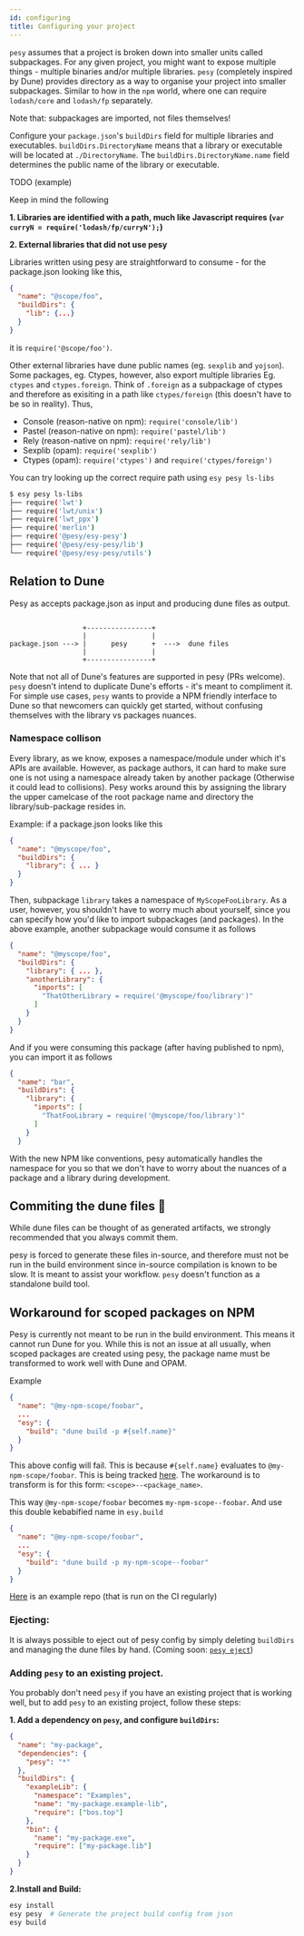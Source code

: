 ```yaml
---
id: configuring
title: Configuring your project
---
```


`pesy` assumes that a project is broken down into smaller units called
subpackages. For any given project, you might want to expose multiple
things - multiple binaries and/or multiple libraries. `pesy`
(completely inspired by Dune) provides directory as a way to organise
your project into smaller subpackages. Similar to how in the `npm`
world, where one can require `lodash/core` and `lodash/fp`
separately. 

Note that: subpackages are imported, not files themselves!


Configure your `package.json`'s `buildDirs` field for multiple libraries and
executables.
`buildDirs.DirectoryName` means that a library or executable will be located at
`./DirectoryName`. The `buildDirs.DirectoryName.name` field determines the
public name of the library or executable.

TODO (example)

Keep in mind the following

**1. Libraries are identified with a path, much like Javascript
requires (`var curryN = require('lodash/fp/curryN');`)**


**2. External libraries that did not use pesy**

Libraries written using pesy are straightforward to consume - for the package.json looking
like this,


```json
{
  "name": "@scope/foo",
  "buildDirs": {
    "lib": {...}  
  }
}
```

it is `require('@scope/foo')`. 

Other external libraries have dune public names (eg. `sexplib` and
`yojson`). Some packages, eg. Ctypes, however, also export multiple libraries
Eg. `ctypes` and `ctypes.foreign`. Think of `.foreign` as a subpackage of ctypes and 
therefore as exisiting in a path like `ctypes/foreign` (this doesn't
have to be so in reality). Thus,

* Console (reason-native on npm): `require('console/lib')`
* Pastel (reason-native on npm): `require('pastel/lib')`
* Rely (reason-native on npm): `require('rely/lib')`
* Sexplib (opam): `require('sexplib')`
* Ctypes (opam): `require('ctypes')` and `require('ctypes/foreign')`

You can try looking up the correct require path using `esy pesy ls-libs`

```bash
$ esy pesy ls-libs
├── require('lwt')                    
├── require('lwt/unix')                           
├── require('lwt_ppx')                         
├── require('merlin')                          
├── require('@pesy/esy-pesy')                  
├── require('@pesy/esy-pesy/lib')              
└── require('@pesy/esy-pesy/utils')   
```


## Relation to Dune

Pesy as accepts package.json as input and producing dune files as output.

```

                  +----------------+
                  |                |
package.json ---> |      pesy      +  --->  dune files
                  |                |
                  +----------------+

```

Note that not all of Dune's features are supported in pesy (PRs
welcome). `pesy` doesn't intend to duplicate Dune's efforts - it's
meant to compliment it. For simple use cases, `pesy` wants to provide
a NPM friendly interface to Dune so that newcomers can quickly get
started, without confusing themselves with the library vs packages
nuances.

### Namespace collison

Every library, as we know, exposes a namespace/module under which it's APIs are
available. However, as package authors, it can hard to make sure one
is not using a namespace already taken by another package (Otherwise
it could lead to collisions). Pesy works around this by assigning the library
the upper camelcase of the root package name and directory the
library/sub-package resides in. 

Example: if a package.json looks like this 

```json
{
  "name": "@myscope/foo",
  "buildDirs": {
    "library": { ... }
  }
}
```

Then, subpackage `library` takes a namespace of
`MyScopeFooLibrary`. As a user, however, you shouldn't have to worry
much about yourself, since you can specify how you'd like to import
subpackages (and packages). In the above example, another subpackage
would consume it as follows

```json
{
  "name": "@myscope/foo",
  "buildDirs": {
    "library": { ... },
    "anotherLibrary": {
      "imports": [
        "ThatOtherLibrary = require('@myscope/foo/library')"
      ]
    }
  }
}
```

And if you were consuming this package (after having published to
npm), you can import it as follows

```json
{
  "name": "bar",
  "buildDirs": {
    "library": {
      "imports": [
        "ThatFooLibrary = require('@myscope/foo/library')"
      ]
    }
  }
```

With the new NPM like conventions, pesy automatically handles the
namespace for you so that we don't have to worry about the nuances of
a package and a library during development. 


## Commiting the dune files 🐫

While dune files can be thought of as generated artifacts,
we strongly recommended that you always commit them.

pesy is forced to generate these files in-source, and therefore must not
be run in the build environment since in-source compilation is known to be
slow. It is meant to assist your workflow. `pesy` doesn't function as a standalone
build tool.


## Workaround for scoped packages on NPM

Pesy is currently not meant to be run in the build environment. This means it cannot run Dune for you. While this is not an issue at all usually, when scoped packages are created using pesy, the package name must be transformed to work well with Dune and OPAM.

Example

```json
{
  "name": "@my-npm-scope/foobar",
  ...
  "esy": {
    "build": "dune build -p #{self.name}"
  }
}
```

This above config will fail. This is because `#{self.name}` evaluates to `@my-npm-scope/foobar`. This is being tracked [here](https://github.com/esy/pesy/issues/31). The workaround is to transform is for this form: `<scope>--<package_name>`.

This way `@my-npm-scope/foobar` becomes `my-npm-scope--foobar`. And use this double kebabified name in `esy.build`

```json
{
  "name": "@my-npm-scope/foobar",
  ...
  "esy": {
    "build": "dune build -p my-npm-scope--foobar"
  }
}
```


[Here](https://github.com/esy/pesy/tree/master/e2e-tests/pesy-configure-test-projects/pesy-npm-scoped) is an example repo (that is run on the CI regularly)

### Ejecting:

It is always possible to eject out of pesy config by simply deleting
`buildDirs` and managing the dune files by hand. (Coming soon: [`pesy eject`](https://github.com/esy/pesy/issues/52))

### Adding `pesy` to an existing project.

You probably don't need `pesy` if you have an existing project that is working
well, but to add `pesy` to an existing project, follow these steps:

**1. Add a dependency on `pesy`, and configure `buildDirs`:**

```json
{
  "name": "my-package",
  "dependencies": {
    "pesy": "*"
  },
  "buildDirs": {
    "exampleLib": {
      "namespace": "Examples",
      "name": "my-package.example-lib",
      "require": ["bos.top"]
    },
    "bin": {
      "name": "my-package.exe",
      "require": ["my-package.lib"]
    }
  }
}
```

**2.Install and Build:**

```sh
esy install
esy pesy  # Generate the project build config from json
esy build
```
